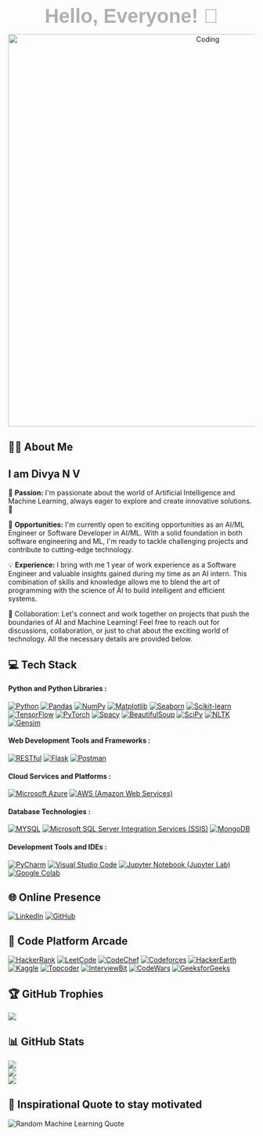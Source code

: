 <h1 align="center" style="font-family: 'Arial', sans-serif; color: B0B0B0; font-size: 40px; font-weight: bold; margin: 10px 0;">Hello, Everyone! 👋</h1>
<!--
<div id="badges" align="left">
  <img src="https://komarev.com/ghpvc/?username=your-github-divyanv&color=blueviolet" alt=""/>
 </div>
-->


<p align="center">
  <img src="https://media1.giphy.com/media/4TtTVTmBoXp8txRU0C/giphy.gif" alt="Coding" width="800" />
</p>



## 👨‍💻 About Me
<h2>I am Divya N V</h2>

🎯 **Passion:** I'm passionate about the world of Artificial Intelligence and Machine Learning, always eager to explore and create innovative solutions. 🤖


💼 **Opportunities:** I'm currently open to exciting opportunities as an AI/ML Engineer or Software Developer in AI/ML. With a solid foundation in both software engineering and ML, I'm ready to tackle challenging projects and contribute to cutting-edge technology.


💡 **Experience:** I bring with me 1 year of work experience as a Software Engineer and valuable insights gained during my time as an AI intern. This combination of skills and knowledge allows me to blend the art of programming with the science of AI to build intelligent and efficient systems.


🤝 Collaboration: Let's connect and work together on projects that push the boundaries of AI and Machine Learning! Feel free to reach out for discussions, collaboration, or just to chat about the exciting world of technology. All the necessary details are provided below.



## 💻 Tech Stack

#### Python and Python Libraries : 
[![Python](https://img.shields.io/badge/Python-3776AB?style=for-the-badge&logo=python&logoColor=white)](https://www.python.org/doc/)
[![Pandas](https://img.shields.io/badge/Pandas-150458?style=for-the-badge&logo=pandas&logoColor=white)](https://pandas.pydata.org/docs/)
[![NumPy](https://img.shields.io/badge/NumPy-2596be?style=for-the-badge&logo=numpy&logoColor=white)](https://numpy.org/doc/)
[![Matplotlib](https://img.shields.io/badge/Matplotlib-013243?style=for-the-badge&logo=matplotlib&logoColor=white)](https://matplotlib.org/contents.html)
[![Seaborn](https://img.shields.io/badge/Seaborn-013243?style=for-the-badge&logo=seaborn&logoColor=white)](https://seaborn.pydata.org/)
[![Scikit-learn](https://img.shields.io/badge/Scikit-learn-FFA500?style=for-the-badge&logo=scikit-learn&logoColor=white&color=orange&labelColor=blue)](https://scikit-learn.org/stable/documentation.html)
[![TensorFlow](https://img.shields.io/badge/TensorFlow-E35A2B?style=for-the-badge&logo=tensorflow&logoColor=white)](https://www.tensorflow.org/api_docs)
[![PyTorch](https://img.shields.io/badge/PyTorch-EE4C2C?style=for-the-badge&logo=pytorch&logoColor=white)](https://pytorch.org/docs/stable/index.html)
[![Spacy](https://img.shields.io/badge/Spacy-00B9F2?style=for-the-badge&logo=spacy&logoColor=white)](https://spacy.io/usage)
[![BeautifulSoup](https://img.shields.io/badge/BeautifulSoup-21371B?style=for-the-badge&logo=beautiful-soup&logoColor=white)](https://www.crummy.com/software/BeautifulSoup/bs4/doc/)
[![SciPy](https://img.shields.io/badge/SciPy-374087?style=for-the-badge&logo=scipy&logoColor=white)](https://docs.scipy.org/doc/scipy/reference/)
[![NLTK](https://img.shields.io/badge/NLTK-4C8A51?style=for-the-badge&logo=nltk&logoColor=white)](https://www.nltk.org/api/nltk.html)
[![Gensim](https://img.shields.io/badge/Gensim-306998?style=for-the-badge&logo=gensim&logoColor=white)](https://radimrehurek.com/gensim/auto_examples/index.html)

#### Web Development Tools and Frameworks : 
[![RESTful](https://img.shields.io/badge/RESTful-000000?style=for-the-badge&logo=restful&logoColor=white)](https://restful.io/)
[![Flask](https://img.shields.io/badge/Flask-000?style=for-the-badge&logo=flask&logoColor=white)](https://flask.palletsprojects.com/en/2.2.x/)
[![Postman](https://img.shields.io/badge/Postman-FF6C37?style=for-the-badge&logo=postman&logoColor=white)](https://learning.postman.com/docs/getting-started/introduction/)

#### Cloud Services and Platforms : 
[![Microsoft Azure](https://img.shields.io/badge/Microsoft%20Azure-00A2ED?style=for-the-badge&logo=microsoft-azure&logoColor=white)](https://docs.microsoft.com/en-us/azure/)
[![AWS (Amazon Web Services)](https://img.shields.io/badge/AWS-232F3E?style=for-the-badge&logo=amazon-aws&logoColor=white)](https://docs.aws.amazon.com/)

#### Database Technologies : 
[![MYSQL](https://img.shields.io/badge/MYSQL-00758f?style=for-the-badge&logo=mysql&logoColor=white)](https://docs.microsoft.com/en-us/sql/t-sql/statements/)
[![Microsoft SQL Server Integration Services (SSIS)](https://img.shields.io/badge/SSIS-CC2927?style=for-the-badge&logo=microsoft-sql-server&logoColor=white)](https://docs.microsoft.com/en-us/sql/integration-services/)
[![MongoDB](https://img.shields.io/badge/MongoDB-47A248?style=for-the-badge&logo=mongodb&logoColor=white)](https://docs.mongodb.com/manual/)
<!-- [![T-SQL](https://img.shields.io/badge/T-SQL-CC2927?style=for-the-badge&logo=microsoft-sql-server&logoColor=white)](https://docs.microsoft.com/en-us/sql/t-sql/statements/) -->

#### Development Tools and IDEs : 
[![PyCharm](https://img.shields.io/badge/PyCharm-FFCA28?style=for-the-badge&logo=pycharm&logoColor=black&labelColor=white)](https://www.jetbrains.com/pycharm/documentation/)
[![Visual Studio Code](https://img.shields.io/badge/Visual%20Studio%20Code-007ACC?style=for-the-badge&logo=visual-studio-code&logoColor=white)](https://code.visualstudio.com/docs)
[![Jupyter Notebook (Jupyter Lab)](https://img.shields.io/badge/Jupyter%20Notebook-F37626?style=for-the-badge&logo=jupyter&logoColor=white)](https://jupyter-notebook.readthedocs.io/en/stable/)
[![Google Colab](https://img.shields.io/badge/Google%20Colab-4285F4?style=for-the-badge&logo=google-colab&logoColor=white)](https://colab.research.google.com/notebooks/intro.ipynb)



## 🌐 Online Presence
[![LinkedIn](https://img.shields.io/badge/LinkedIn-%230077B5.svg?logo=linkedin&logoColor=white)](https://www.linkedin.com/in/divyanv/) 
[![GitHub](https://img.shields.io/badge/GitHub-%23181717.svg?style=for-the-badge&logo=github&logoColor=white)](https://github.com/divyanv)



## 🧩 Code Platform Arcade
[![HackerRank](https://img.shields.io/badge/HackerRank-%23323330.svg?logo=hackerrank&logoColor=2EC866)](https://www.hackerrank.com/divyanv)
[![LeetCode](https://img.shields.io/badge/LeetCode-%23FFA116.svg?logo=leetcode&logoColor=white)](https://leetcode.com/divyanv)
[![CodeChef](https://img.shields.io/badge/CodeChef-%23D5B732.svg?logo=codechef&logoColor=white)](https://www.codechef.com/users/divyanv)
[![Codeforces](https://img.shields.io/badge/Codeforces-%231D8DDB.svg?logo=codeforces&logoColor=white)](https://codeforces.com/profile/divyanv)
[![HackerEarth](https://img.shields.io/badge/HackerEarth-00008b.svg?logo=hackerearth&logoColor=white)](https://www.hackerearth.com/@divyanv)
[![Kaggle](https://img.shields.io/badge/Kaggle-%2320BEFF.svg?logo=kaggle&logoColor=white)](https://www.kaggle.com/divyanv)
[![Topcoder](https://img.shields.io/badge/Topcoder-%23FF4500.svg?logo=topcoder&logoColor=white)](https://www.topcoder.com/members/divyanv)
[![InterviewBit](https://img.shields.io/badge/InterviewBit-%230066B2.svg?logo=interviewbit&logoColor=white)](https://www.interviewbit.com/profile/divyanv)
[![CodeWars](https://img.shields.io/badge/CodeWars-%23BD4932.svg?logo=codewars&logoColor=white)](https://www.codewars.com/users/divyanv)
[![GeeksforGeeks](https://img.shields.io/badge/GeeksforGeeks-%47A248.svg?logo=geeksforgeeks&logoColor=FFFFFF&style=flat)](https://auth.geeksforgeeks.org/user/divyanv)



## 🏆 GitHub Trophies
![](https://github-profile-trophy.vercel.app/?username=divyanv&theme=darkhub&no-frame=false&no-bg=false&margin-w=4)



## 📊 GitHub Stats
![](https://github-readme-stats.vercel.app/api?username=divyanv&theme=chartreuse-dark&hide_border=false&include_all_commits=false&count_private=false)<br/>
![](https://github-readme-streak-stats.herokuapp.com/?user=divyanv&theme=chartreuse-dark&hide_border=false)<br/>
![](https://github-readme-stats.vercel.app/api/top-langs/?username=divyanv&theme=chartreuse-dark&hide_border=false&include_all_commits=false&count_private=false&layout=compact)



## 🚀 Inspirational Quote to stay motivated
![Random Machine Learning Quote](https://quotes-github-readme.vercel.app/api?type=horizontal&theme=radical&quote=AI%20is%20the%20new%20electricity.%20Just%20as%20100%20years%20ago%20electricity%20transformed%20industry%20after%20industry,%20AI%20will%20now%20do%20the%20same.&author=Andrew%20Ng)
